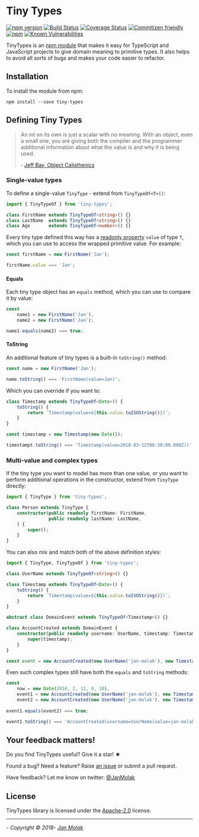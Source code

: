 # Tiny Types

[![npm version](https://badge.fury.io/js/tiny-types.svg)](https://badge.fury.io/js/tiny-types)
[![Build Status](https://travis-ci.org/jan-molak/tiny-types.svg?branch=master)](https://travis-ci.org/jan-molak/tiny-types)
[![Coverage Status](https://coveralls.io/repos/github/jan-molak/tiny-types/badge.svg?branch=master)](https://coveralls.io/github/jan-molak/tiny-types?branch=master)
[![Commitizen friendly](https://img.shields.io/badge/commitizen-friendly-brightgreen.svg)](http://commitizen.github.io/cz-cli/)
[![npm](https://img.shields.io/npm/dm/tiny-types.svg)](https://npm-stat.com/charts.html?package=tiny-types)
[![Known Vulnerabilities](https://snyk.io/test/github/jan-molak/tiny-types/badge.svg)](https://snyk.io/test/github/jan-molak/tiny-types)

TinyTypes is an [npm module](https://www.npmjs.com/package/tiny-types) that makes it easy for TypeScript and JavaScript
projects to give domain meaning to primitive types. It also helps to avoid all sorts of bugs 
and makes your code easier to refactor.

## Installation

To install the module from npm:

```
npm install --save tiny-types
```

## Defining Tiny Types

> An int on its own is just a scalar with no meaning. With an object, even a small one, you are giving both the compiler 
and the programmer additional information  about what the value is and why it is being used.
>
> &dash; [Jeff Bay, Object Calisthenics](http://www.xpteam.com/jeff/writings/objectcalisthenics.rtf)

### Single-value types

To define a single-value `TinyType` - extend from `TinyTypeOf<T>()`:

```typescript
import { TinyTypeOf } from 'tiny-types';

class FirstName extends TinyTypeOf<string>() {}
class LastName  extends TinyTypeOf<string>() {}
class Age       extends TinyTypeOf<number>() {}
```
 
Every tiny type defined this way has
a [readonly property](https://www.typescriptlang.org/docs/handbook/classes.html#readonly-modifier)
`value` of type `T`, which you can use to access the wrapped primitive value. For example:

```typescript
const firstName = new FirstName('Jan');

firstName.value === 'Jan';
```

#### Equals

Each tiny type object has an `equals` method, which you can use to compare it by value:

```typescript
const 
    name1 = new FirstName('Jan'),
    name2 = new FirstName('Jan');

name1.equals(name2) === true; 
```

#### ToString

An additional feature of tiny types is a built-in `toString()` method:

```typescript
const name = new FirstName('Jan');

name.toString() === 'FirstName(value=Jan)';
```

Which you can override if you want to:

```typescript
class Timestamp extends TinyTypeOf<Date>() {
    toString() {
        return `Timestamp(value=${this.value.toISOString()})`;
    }
}

const timestamp = new Timestamp(new Date());

timestampt.toString() === 'Timestamp(value=2018-03-12T00:30:00.000Z))'
```

### Multi-value and complex types

If the tiny type you want to model has more than one value,
or you want to perform additional operations in the constructor,
extend from `TinyType` directly:

```typescript
import { TinyType } from 'tiny-types';

class Person extends TinyType {
    constructor(public readonly firstName: FirstName,
                public readonly lastName: LastName,
    ) {
        super();
    }
}

```

You can also mix and match both of the above definition styles:

```typescript
import { TinyType, TinyTypeOf } from 'tiny-types';

class UserName extends TinyTypeOf<string>() {}

class Timestamp extends TinyTypeOf<Date>() {
    toString() {
        return `Timestamp(value=${this.value.toISOString()})`;
    }
}

abstract class DomainEvent extends TinyTypeOf<Timestamp>() {}

class AccountCreated extends DomainEvent {
    constructor(public readonly username: UserName, timestamp: Timestamp) {
        super(timestamp);
    }
}

const event = new AccountCreated(new UserName('jan-molak'), new Timestamp(new Date()));
```

Even such complex types still have both the `equals` and `toString` methods:

```typescript 
const 
    now = new Date(2018, 2, 12, 0, 30),
    event1 = new AccountCreated(new UserName('jan-molak'), new Timestamp(now)),
    event2 = new AccountCreated(new UserName('jan-molak'), new Timestamp(now));
    
event1.equals(event2) === true;

event1.toString() === 'AccountCreated(username=UserName(value=jan-molak), value=Timestamp(value=2018-03-12T00:30:00.000Z))'
``` 

## Your feedback matters!

Do you find TinyTypes useful? Give it a star! &#9733;

Found a bug? Need a feature? Raise [an issue](https://github.com/jan-molak/tiny-types/issues?state=open)
or submit a pull request.

Have feedback? Let me know on twitter: [@JanMolak](https://twitter.com/JanMolak)

## License

TinyTypes library is licensed under the [Apache-2.0](LICENSE.md) license.

----

_- Copyright &copy; 2018- [Jan Molak](https://janmolak.com)_
